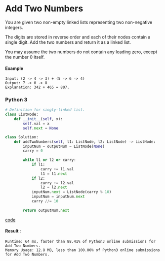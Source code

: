 # Add Two Numbers
You are given two non-empty linked lists representing two non-negative integers. 

The digits are stored in reverse order and each of their nodes contain a single digit. Add the two numbers and return it as a linked list.

You may assume the two numbers do not contain any leading zero, except the number 0 itself.

#### Example
```
Input: (2 -> 4 -> 3) + (5 -> 6 -> 4)
Output: 7 -> 0 -> 8
Explanation: 342 + 465 = 807.
```

### Python 3
```python
# Definition for singly-linked list.
class ListNode:
    def __init__(self, x):
        self.val = x
        self.next = None

class Solution:
    def addTwoNumbers(self, l1: ListNode, l2: ListNode) -> ListNode:
        inputNum = outputNum = ListNode(None)
        carry = 0
        
        while l1 or l2 or carry:
            if l1:
                carry += l1.val
                l1 = l1.next
            if l2:
                carry += l2.val
                l2 = l2.next
            inputNum.next = ListNode(carry % 10)
            inputNum = inputNum.next
            carry //= 10
        
        return outputNum.next
```
[code](code/2.py)

#### Result : 
```
Runtime: 64 ms, faster than 88.41% of Python3 online submissions for Add Two Numbers.
Memory Usage: 12.8 MB, less than 100.00% of Python3 online submissions for Add Two Numbers.
```
